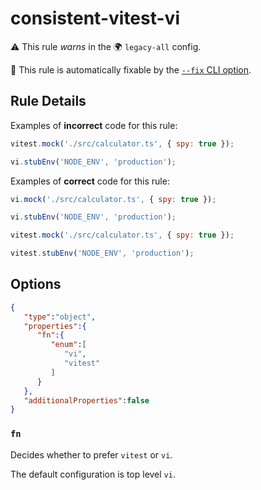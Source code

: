# consistent-vitest-vi

⚠️ This rule _warns_ in the 🌍 `legacy-all` config.

🔧 This rule is automatically fixable by the [`--fix` CLI option](https://eslint.org/docs/latest/user-guide/command-line-interface#--fix).

<!-- end auto-generated rule header -->

## Rule Details

Examples of **incorrect** code for this rule:

```js
vitest.mock('./src/calculator.ts', { spy: true });

vi.stubEnv('NODE_ENV', 'production');
```

Examples of **correct** code for this rule:

```js
vi.mock('./src/calculator.ts', { spy: true });

vi.stubEnv('NODE_ENV', 'production');
```

```js
vitest.mock('./src/calculator.ts', { spy: true });

vitest.stubEnv('NODE_ENV', 'production');
```

## Options

```json
{
   "type":"object",
   "properties":{
      "fn":{
         "enum":[
            "vi",
            "vitest"
         ]
      }
   },
   "additionalProperties":false
}
```

### `fn`

Decides whether to prefer `vitest` or `vi`.

The default configuration is top level `vi`.
